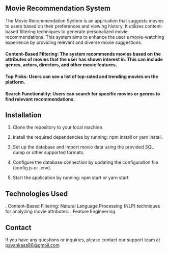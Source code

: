 ## Movie Recommendation System 

The Movie Recommendation System is an application that suggests movies to users based on their preferences and viewing history. It utilizes  content-based filtering techniques to generate personalized movie recommendations. This system aims to enhance the user's movie-watching experience by providing relevant and diverse movie suggestions.

#### Content-Based Filtering: The system recommends movies based on the attributes of movies that the user has shown interest in. This can include genres, actors, directors, and other movie features.

#### Top Picks: Users can see a list of top-rated and trending movies on the platform.

#### Search Functionality: Users can search for specific movies or genres to find relevant recommendations.

## Installation 

1. Clone the repository to your local machine.

2. Install the required dependencies by running: npm install or yarn install.

3. Set up the database and import movie data using the provided SQL dump or other supported formats.

4. Configure the database connection by updating the configuration file (config.js or .env).

5. Start the application by running: npm start or yarn start.

## Technologies Used

. Content-Based Filtering: Natural Language Processing (NLP) techniques for analyzing movie attributes.
. Feature Engineering 

## Contact

If you have any questions or inquiries, please contact our support team at pavankasa86@gmail.com
